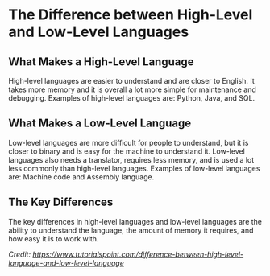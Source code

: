 # The Difference between High-Level and Low-Level Languages
## What Makes a High-Level Language
High-level languages are easier to understand and are closer to English. It takes more memory and it is overall a lot more simple for maintenance and debugging. Examples of high-level languages are: Python, Java, and SQL.
## What Makes a Low-Level Language
Low-level languages are more difficult for people to understand, but it is closer to binary and is easy for the machine to understand it. Low-level languages also needs a translator, requires less memory, and is used a lot less commonly than high-level languages. Examples of low-level languages are: Machine code and Assembly language. 
## The Key Differences
The key differences in high-level languages and low-level languages are the ability to understand the language, the amount of memory it requires, and how easy it is to work with.

_Credit: https://www.tutorialspoint.com/difference-between-high-level-language-and-low-level-language_